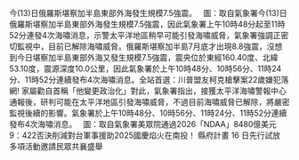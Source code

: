 今(13)日俄羅斯堪察加半島東部外海發生規模7.5強震。   圖：取自氣象署今(13)日俄羅斯堪察加半島東部外海發生規模7.5強震，因此氣象署上午10時48分起至11時52分連發4次海嘯消息，示警太平洋地區稍早可能引發海嘯威脅，氣象署強調正密切監視中，目前已解除海嘯威脅。俄羅斯堪察加半島7月底才出現8.8強震，沒想到今日堪察加半島東部外海又發生規模7.5強震，震央位於東經160.40度、北緯53.10度，震源深度10.0公里，因此氣象署於上午10時48分、10時56分、11時24分、11時52分連續發布4次海嘯消息。全站首選：川普盟友柯克槍擊案22歲嫌犯落網! 家屬勸自首稱「他變更政治化」對此，氣象署指出，接獲太平洋海嘯警報中心通報後，研判可能在太平洋地區引發海嘯威脅，不過目前海嘯威脅已解除，將嚴密監視後續的影響。氣象署於上午10時48分、10時56分、11時24分、11時52分連續發布4次海嘯消息。   圖：取自氣象署美眾院通過2026「NDAA」8480億美元  9：422否決削減對台軍事援助2025國慶焰火在南投！ 縣府計畫 16 日先行試放 多項活動邀請民眾共襄盛舉